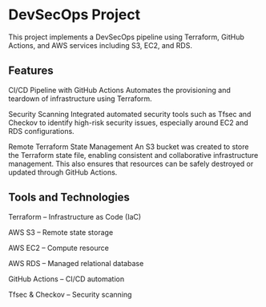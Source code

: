 # DevSecOps Project

This project implements a DevSecOps pipeline using Terraform, GitHub Actions, and AWS services including S3, EC2, and RDS.

## Features 

CI/CD Pipeline with GitHub Actions
Automates the provisioning and teardown of infrastructure using Terraform.

Security Scanning
Integrated automated security tools such as Tfsec and Checkov to identify high-risk security issues, especially around EC2 and RDS configurations.

Remote Terraform State Management
An S3 bucket was created to store the Terraform state file, enabling consistent and collaborative infrastructure management. This also ensures that resources can be safely destroyed or updated through GitHub Actions.

## Tools and Technologies 

Terraform – Infrastructure as Code (IaC)

AWS S3 – Remote state storage

AWS EC2 – Compute resource

AWS RDS – Managed relational database

GitHub Actions – CI/CD automation

Tfsec & Checkov – Security scanning